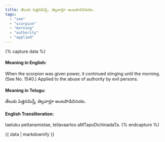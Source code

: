 ```yaml
---
title: తేలుకు పెత్తనమిస్తే, తెల్లవార్లూ అంటపొడిచినదట.
tags:
  - "see"
  - "scorpion"
  - "morning"
  - "authority"
  - "applied"
---
```


{% capture data %}
#### Meaning in English:
When the scorpion was given power, it continued stinging until the morning.
(See No. 1540.)
Applied to the abuse of authority by evil persons.

#### Meaning in Telugu:
తేలుకు పెత్తనమిస్తే, తెల్లవార్లూ అంటపొడిచినదట.

#### English Transliteration:
taeluku pettanamistae, tellavaarloo aMTapoDichinadaTa.
{% endcapture %}

<div class="notice">{{ data | markdownify }}</div>

